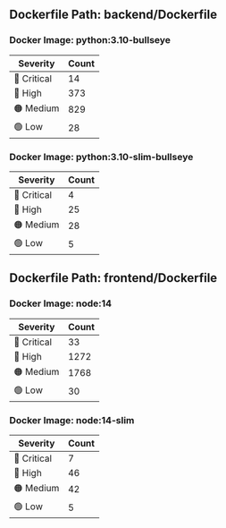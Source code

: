 ## Dockerfile Path: backend/Dockerfile

### Docker Image: python:3.10-bullseye
| Severity | Count |
|----------|-------|
| 🛑 Critical | 14 |
| 🔴 High | 373 |
| 🟠 Medium | 829 |
| 🟢 Low | 28 |

### Docker Image: python:3.10-slim-bullseye
| Severity | Count |
|----------|-------|
| 🛑 Critical | 4 |
| 🔴 High | 25 |
| 🟠 Medium | 28 |
| 🟢 Low | 5 |


## Dockerfile Path: frontend/Dockerfile

### Docker Image: node:14
| Severity | Count |
|----------|-------|
| 🛑 Critical | 33 |
| 🔴 High | 1272 |
| 🟠 Medium | 1768 |
| 🟢 Low | 30 |

### Docker Image: node:14-slim
| Severity | Count |
|----------|-------|
| 🛑 Critical | 7 |
| 🔴 High | 46 |
| 🟠 Medium | 42 |
| 🟢 Low | 5 |